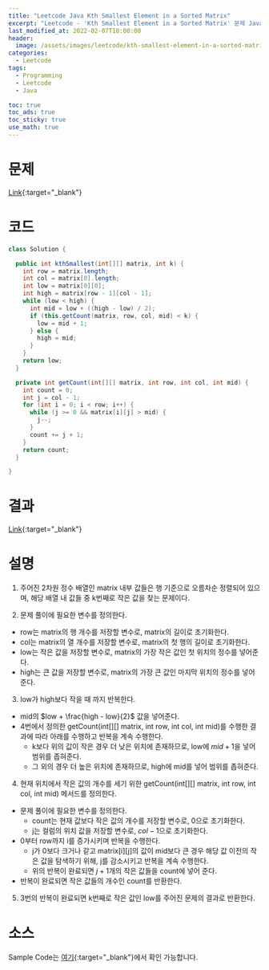 ```yaml
---
title: "Leetcode Java Kth Smallest Element in a Sorted Matrix"
excerpt: "Leetcode - 'Kth Smallest Element in a Sorted Matrix' 문제 Java 풀이"
last_modified_at: 2022-02-07T18:00:00
header:
  image: /assets/images/leetcode/kth-smallest-element-in-a-sorted-matrix.png
categories:
  - Leetcode
tags:
  - Programming
  - Leetcode
  - Java

toc: true
toc_ads: true
toc_sticky: true
use_math: true
---
```

# 문제
[Link](https://leetcode.com/problems/kth-smallest-element-in-a-sorted-matrix/){:target="_blank"}

# 코드
```java
class Solution {

  public int kthSmallest(int[][] matrix, int k) {
    int row = matrix.length;
    int col = matrix[0].length;
    int low = matrix[0][0];
    int high = matrix[row - 1][col - 1];
    while (low < high) {
      int mid = low + ((high - low) / 2);
      if (this.getCount(matrix, row, col, mid) < k) {
        low = mid + 1;
      } else {
        high = mid;
      }
    }
    return low;
  }

  private int getCount(int[][] matrix, int row, int col, int mid) {
    int count = 0;
    int j = col - 1;
    for (int i = 0; i < row; i++) {
      while (j >= 0 && matrix[i][j] > mid) {
        j--;
      }
      count += j + 1;
    }
    return count;
  }

}
```

# 결과
[Link](https://leetcode.com/submissions/detail/636319932/){:target="_blank"}

# 설명
1. 주어진 2차원 정수 배열인 matrix 내부 값들은 행 기준으로 오름차순 정렬되어 있으며, 해당 배열 내 값들 중 k번째로 작은 값을 찾는 문제이다.

2. 문제 풀이에 필요한 변수를 정의한다.
- row는 matrix의 행 개수를 저장할 변수로, matrix의 길이로 초기화한다.
- col는 matrix의 열 개수를 저장할 변수로, matrix의 첫 행의 길이로 초기화한다.
- low는 작은 값을 저장할 변수로, matrix의 가장 작은 값인 첫 위치의 정수를 넣어준다.
- high는 큰 값을 저장할 변수로, matrix의 가장 큰 값인 마지막 위치의 정수를 넣어준다.

3. low가 high보다 작을 때 까지 반복한다.
- mid의 $low + \frac{high - low}{2}$ 값을 넣어준다.
- 4번에서 정의한 getCount(int[][] matrix, int row, int col, int mid)를 수행한 결과에 따라 아래를 수행하고 반복을 계속 수행한다.
  - k보다 위의 값이 작은 경우 더 낮은 위치에 존재하므로, low에 $mid + 1$을 넣어 범위를 좁혀준다.
  - 그 외의 경우 더 높은 위치에 존재하므로, high에 mid를 넣어 범위를 좁혀준다.

4. 현재 위치에서 작은 값의 개수를 세기 위한 getCount(int[][] matrix, int row, int col, int mid) 메서드를 정의한다.
- 문제 풀이에 필요한 변수를 정의한다.
  - count는 현재 값보다 작은 값의 개수를 저장할 변수로, 0으로 초기화한다.
  - j는 컬럼의 위치 값을 저장할 변수로, $col - 1$으로 초기화한다.
- 0부터 row까지 i를 증가시키며 반복을 수행한다.
  - j가 0보다 크거나 같고 matrix[i][j]의 값이 mid보다 큰 경우 해당 값 이전의 작은 값을 탐색하기 위해, j를 감소시키고 반복을 계속 수행한다.
  - 위의 반복이 완료되면 $j + 1$개의 작은 값들을 count에 넣어 준다.
- 반복이 완료되면 작은 값들의 개수인 count를 반환한다.

5. 3번의 반복이 완료되면 k번째로 작은 값인 low를 주어진 문제의 결과로 반환한다.

# 소스
Sample Code는 [여기](https://github.com/GracefulSoul/leetcode/blob/master/src/main/java/gracefulsoul/problems/KthSmallestElementInASortedMatrix.java){:target="_blank"}에서 확인 가능합니다.